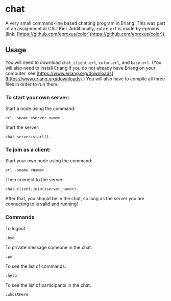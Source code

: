 # chat
A very small command-line based chatting program in Erlang. This was part of an assignment at CAU Kiel. Additionally, `color.erl` is made by eproxus (link: [https://github.com/eproxus/color](https://github.com/eproxus/color)).

## Usage
You will need to download `chat_client.erl`, `color.erl`, and `base.erl`. (You will also need to install Erlang if you do not already have Erlang on your computer, see [https://www.erlang.org/downloads](https://www.erlang.org/downloads).) You will also have to compile all three files in order to run them.

### To start your own server:
Start a node using the command:
```
erl -sname <server_name>
```

Start the server:
```
chat_server:start().
```

### To join as a client:

Start your own node using the command:
```
erl -sname <name>
```

Then connect to the server:
```
chat_client.join(<server_name>).
```

After that, you should be in the chat, so long as the server you are connecting to is valid and running!

### Commands
To logout:
```
.bye
```

To private message someone in the chat:
```
.pm
```

To see the list of commands:
```
.help
```

To see the list of participants in the chat:
```
.whosthere
```

